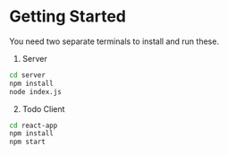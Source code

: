 # Getting Started

You need two separate terminals to install and run these.

 1. Server
 ```bash
 cd server
 npm install
 node index.js
 ```
 2. Todo Client
 ```bash
 cd react-app
 npm install
 npm start
 ```